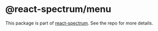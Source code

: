 # @react-spectrum/menu

This package is part of [react-spectrum](https://github.com/watheia/spectrum). See the repo for more details.
